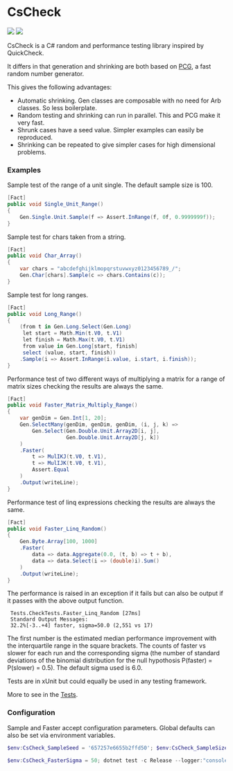 # CsCheck

<p>
<a href="https://github.com/AnthonyLloyd/CsCheck/actions"><img src="https://github.com/AnthonyLloyd/CsCheck/workflows/CI/badge.svg?branch=master"></a>
<a href="https://www.nuget.org/packages/CsCheck"><img src="https://buildstats.info/nuget/CsCheck?includePreReleases=true"></a>
</p>

CsCheck is a C# random and performance testing library inspired by QuickCheck.

It differs in that generation and shrinking are both based on [PCG](https://www.pcg-random.org), a fast random number generator.

This gives the following advantages:

- Automatic shrinking. Gen classes are composable with no need for Arb classes. So less boilerplate.
- Random testing and shrinking can run in parallel. This and PCG make it very fast.
- Shrunk cases have a seed value. Simpler examples can easily be reproduced.
- Shrinking can be repeated to give simpler cases for high dimensional problems.

### Examples

Sample test of the range of a unit single. The default sample size is 100.
```csharp
[Fact]
public void Single_Unit_Range()
{
    Gen.Single.Unit.Sample(f => Assert.InRange(f, 0f, 0.9999999f));
}
```

Sample test for chars taken from a string.
```csharp
[Fact]
public void Char_Array()
{
    var chars = "abcdefghijklmopqrstuvwxyz0123456789_/";
    Gen.Char[chars].Sample(c => chars.Contains(c));
}
```

Sample test for long ranges.
```csharp
[Fact]
public void Long_Range()
{
    (from t in Gen.Long.Select(Gen.Long)
     let start = Math.Min(t.V0, t.V1)
     let finish = Math.Max(t.V0, t.V1)
     from value in Gen.Long[start, finish]
     select (value, start, finish))
    .Sample(i => Assert.InRange(i.value, i.start, i.finish));
}
```

Performance test of two different ways of multiplying a matrix for a range of matrix sizes checking the results are always the same.
```csharp
[Fact]
public void Faster_Matrix_Multiply_Range()
{
    var genDim = Gen.Int[1, 20];
    Gen.SelectMany(genDim, genDim, genDim, (i, j, k) =>
        Gen.Select(Gen.Double.Unit.Array2D[i, j],
                   Gen.Double.Unit.Array2D[j, k])
    )
    .Faster(
        t => MulIKJ(t.V0, t.V1),
        t => MulIJK(t.V0, t.V1),
        Assert.Equal
    )
    .Output(writeLine);
}
```

Performance test of linq expressions checking the results are always the same.
```csharp
[Fact]
public void Faster_Linq_Random()
{
    Gen.Byte.Array[100, 1000]
    .Faster(
        data => data.Aggregate(0.0, (t, b) => t + b),
        data => data.Select(i => (double)i).Sum()
    )
    .Output(writeLine);
}
```

The performance is raised in an exception if it fails but can also be output if it passes with the above output function.
```
 Tests.CheckTests.Faster_Linq_Random [27ms]
 Standard Output Messages:
 32.2%[-3..+4] faster, sigma=50.0 (2,551 vs 17)
 ```

 The first number is the estimated median performance improvement with the interquartile range in the square brackets.
 The counts of faster vs slower for each run and the corresponding sigma (the number of standard deviations of
 the binomial distribution for the null hypothosis P(faster) = P(slower) = 0.5). The default sigma used is 6.0.

Tests are in xUnit but could equally be used in any testing framework.

More to see in the [Tests](Tests).

### Configuration

Sample and Faster accept configuration parameters. Global defaults can also be set via environment variables.

```powershell
$env:CsCheck_SampleSeed = '657257e6655b2ffd50'; $env:CsCheck_SampleSize = 1000; dotnet test -c Release --filter SByte_Range; Remove-Item Env:CsCheck*

$env:CsCheck_FasterSigma = 50; dotnet test -c Release --logger:"console;verbosity=detailed" --filter Faster; Remove-Item Env:CsCheck*
```